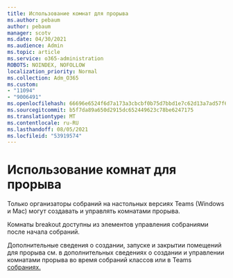 ```yaml
---
title: Использование комнат для прорыва
ms.author: pebaum
author: pebaum
manager: scotv
ms.date: 04/30/2021
ms.audience: Admin
ms.topic: article
ms.service: o365-administration
ROBOTS: NOINDEX, NOFOLLOW
localization_priority: Normal
ms.collection: Adm_O365
ms.custom:
- "11094"
- "9006491"
ms.openlocfilehash: 66696e6524f6d7a173a3cbcbf0b75d7bbd1e7c62d13a7ad57f6c142e81b81c47
ms.sourcegitcommit: b5f7da89a650d2915dc652449623c78be6247175
ms.translationtype: MT
ms.contentlocale: ru-RU
ms.lasthandoff: 08/05/2021
ms.locfileid: "53919574"
---
```

# <a name="use-breakout-rooms"></a>Использование комнат для прорыва

Только организаторы собраний на настольных версиях Teams (Windows и Mac) могут создавать и управлять комнатами прорыва. 

Комнаты breakout доступны из элементов управления собраниями после начала собраний.

Дополнительные сведения о создании, запуске и []() закрытии помещений для прорыва см. в дополнительных сведениях о создании и управлении комнатами прорыва во время собраний классов или в Teams [собраниях.](https://support.microsoft.com/office/use-breakout-rooms-in-teams-meetings-7de1f48a-da07-466c-a5ab-4ebace28e461)
